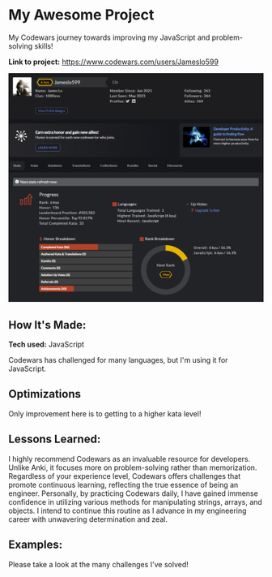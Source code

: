 # My Awesome Project
My Codewars journey towards improving my JavaScript and problem-solving skills!

**Link to project:** https://www.codewars.com/users/Jameslo599

![codewars profile](/codewars.png)

## How It's Made:

**Tech used:** JavaScript

Codewars has challenged for many languages, but I'm using it for JavaScript.

## Optimizations
Only improvement here is to getting to a higher kata level!

## Lessons Learned:

I highly recommend Codewars as an invaluable resource for developers. Unlike Anki, it focuses more on problem-solving rather than memorization. Regardless of your experience level, Codewars offers challenges that promote continuous learning, reflecting the true essence of being an engineer. Personally, by practicing Codewars daily, I have gained immense confidence in utilizing various methods for manipulating strings, arrays, and objects. I intend to continue this routine as I advance in my engineering career with unwavering determination and zeal.

## Examples:
Please take a look at the many challenges I've solved!
